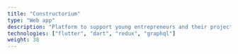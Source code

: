 ```yaml
---
title: "Constructorium"
type: "Web app"
description: "Platform to support young entrepreneurs and their projects"
technologies: ["flutter", "dart", "redux", "graphql"]
weight: 38
---
```

